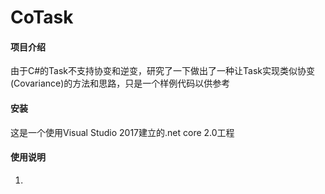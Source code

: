 # CoTask

#### 项目介绍
由于C#的Task<T>不支持协变和逆变，研究了一下做出了一种让Task<T>实现类似协变(Covariance)的方法和思路，只是一个样例代码以供参考


#### 安装

这是一个使用Visual Studio 2017建立的.net core 2.0工程

#### 使用说明

1. 


